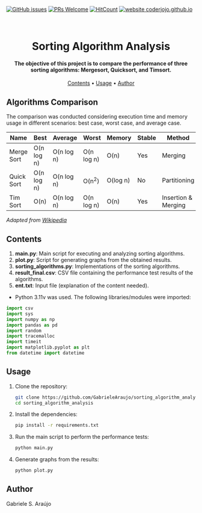 
[![GitHub issues](https://img.shields.io/github/issues/GabrieleAraujo/sorting_algorithm_analysis)](https://github.com/GabrieleAraujo/sorting_algorithm_analysis/issues) 
[![PRs Welcome](https://img.shields.io/badge/PRs-welcome-yellow.svg?style=flat-square)](https://github.com/GabrieleAraujo/sorting_algorithm_analysis/pulls) 
[![HitCount](https://views.whatilearened.today/views/github/GabrieleAraujo/sorting_algorithm_analysis.svg)](https://github.com/GabrieleAraujo/sorting_algorithm_analysis) 
[![website coderjojo.github.io](https://img.shields.io/website-up-down-yellow-red/http/coderjojo.github.io/creative-profile-readme.svg)](GabrieleAraujo)


<h1 align="center">
  <br>
   Sorting Algorithm Analysis
  <br>
</h1>

<h4 align="center">The objective of this project is to compare the performance of three sorting algorithms: Mergesort, Quicksort, and Timsort.</h4>

<p align="center">
  <a href="#contents">Contents</a> •
  <a href="#usage">Usage</a> •
  <a href="#author">Author</a>
</p>

## Algorithms Comparison
The comparison was conducted considering execution time and memory usage in different scenarios: best case, worst case, and average case.

| **Name**     | **Best**        | **Average**      | **Worst**        | **Memory**   | **Stable** | **Method**             |
|--------------|-----------------|------------------|------------------|--------------|------------|------------------------|
| Merge Sort   | O(n log n) | O(n log n)  | O(n log n)  | O(n)    | Yes        | Merging                |
| Quick Sort   | O(n log n) | O(n log n)  | O(n<sup>2</sup>)       | O(log n)| No         | Partitioning           |
| Tim Sort     | O(n)        | O(n log n)  | O(n log n)  | O(n)     | Yes        | Insertion & Merging    |

*Adapted from [Wikipedia](https://en.wikipedia.org/wiki/Sorting_algorithm)*

## Contents

1. **main.py**: Main script for executing and analyzing sorting algorithms.
2. **plot.py**: Script for generating graphs from the obtained results.
3. **sorting_algorithms.py**: Implementations of the sorting algorithms.
4. **result_final.csv**: CSV file containing the performance test results of the algorithms.
5. **ent.txt**: Input file (explanation of the content needed).

- Python 3.11v was used. The following libraries/modules were imported:

``` python
import csv
import sys
import numpy as np
import pandas as pd
import random
import tracemalloc
import timeit
import matplotlib.pyplot as plt
from datetime import datetime
```


## Usage

1. Clone the repository:
    ```sh
    git clone https://github.com/GabrieleAraujo/sorting_algorithm_analysis.git
    cd sorting_algorithm_analysis
    ```

2. Install the dependencies:
    ```sh
    pip install -r requirements.txt
    ```

3. Run the main script to perform the performance tests:
    ```sh
    python main.py
    ```

4. Generate graphs from the results:
    ```sh
    python plot.py
    ```

## Author

Gabriele S. Araújo
